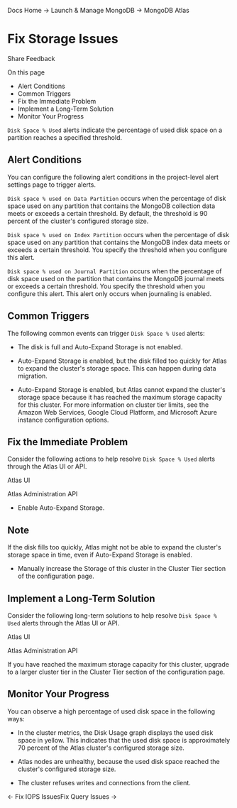 Docs Home → Launch & Manage MongoDB → MongoDB Atlas

# Fix Storage Issues

Share Feedback

On this page

  * Alert Conditions
  * Common Triggers
  * Fix the Immediate Problem
  * Implement a Long-Term Solution
  * Monitor Your Progress

`Disk Space % Used` alerts indicate the percentage of used disk space on a
partition reaches a specified threshold.

## Alert Conditions

You can configure the following alert conditions in the project-level alert
settings page to trigger alerts.

`Disk space % used on Data Partition` occurs when the percentage of disk space
used on any partition that contains the MongoDB collection data meets or
exceeds a certain threshold. By default, the threshold is 90 percent of the
cluster's configured storage size.

`Disk space % used on Index Partition` occurs when the percentage of disk
space used on any partition that contains the MongoDB index data meets or
exceeds a certain threshold. You specify the threshold when you configure this
alert.

`Disk space % used on Journal Partition` occurs when the percentage of disk
space used on the partition that contains the MongoDB journal meets or exceeds
a certain threshold. You specify the threshold when you configure this alert.
This alert only occurs when journaling is enabled.

## Common Triggers

The following common events can trigger `Disk Space % Used` alerts:

  * The disk is full and Auto-Expand Storage is not enabled.

  * Auto-Expand Storage is enabled, but the disk filled too quickly for Atlas to expand the cluster's storage space. This can happen during data migration.

  * Auto-Expand Storage is enabled, but Atlas cannot expand the cluster's storage space because it has reached the maximum storage capacity for this cluster. For more information on cluster tier limits, see the Amazon Web Services, Google Cloud Platform, and Microsoft Azure instance configuration options.

## Fix the Immediate Problem

Consider the following actions to help resolve `Disk Space % Used` alerts
through the Atlas UI or API.

Atlas UI

Atlas Administration API

  * Enable Auto-Expand Storage.

## Note

If the disk fills too quickly, Atlas might not be able to expand the cluster's
storage space in time, even if Auto-Expand Storage is enabled.

  * Manually increase the Storage of this cluster in the Cluster Tier section of the configuration page.

## Implement a Long-Term Solution

Consider the following long-term solutions to help resolve `Disk Space % Used`
alerts through the Atlas UI or API.

Atlas UI

Atlas Administration API

If you have reached the maximum storage capacity for this cluster, upgrade to
a larger cluster tier in the Cluster Tier section of the configuration page.

## Monitor Your Progress

You can observe a high percentage of used disk space in the following ways:

  * In the cluster metrics, the Disk Usage graph displays the used disk space in yellow. This indicates that the used disk space is approximately 70 percent of the Atlas cluster's configured storage size.

  * Atlas nodes are unhealthy, because the used disk space reached the cluster's configured storage size.

  * The cluster refuses writes and connections from the client.

← Fix IOPS IssuesFix Query Issues →

